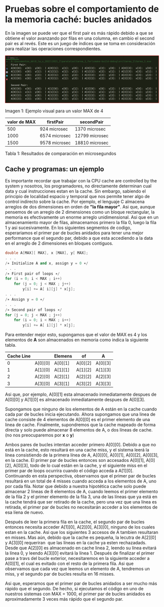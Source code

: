 # Pruebas sobre el comportamiento de la memoria caché: bucles anidados

En la imagen se puede ver que el first pair es más rápido debido a que se
obtiene el valor avanzando por filas en una columna, en cambio el second pair
es al revés. Este es un juego de ı́ndices que se toma en consideración para
realizar las operaciones correspondientes.

![Alt text](https://github.com/dabc312GitHub/computacion_paralela_2021_I/blob/master/src/tarea_1/assets/Captura%20de%20pantalla%202021-03-25%20182447.png)

Imagen 1:  Ejemplo visual para un valor MAX de 4

| valor de MAX | firstPair     | secondPair     |
| ------------ | ------------- | -------------- |
| 500          | 924 microsec  | 1370 microsec  |
| 1000         | 6574 microsec | 12799 microsec |
| 1500         | 9578 microsec | 18810 microsec |

Tabla 1: Resultados de comparación en microsegundos

## Cache y programas: un ejemplo

Es importante recordar que trabajar con la CPU cache are controlled by the system y nosotros, los programadores, no directamente determinan cual data y cual instrucciones estan en la cache. Sin embargo, sabiendo el principio de localidad espacio y temporal que nos permite tener algo de control indirecto sobre la cache. Por ejemplo, el lenguaje C almacena arreglos de dos dimensiones en orden de **"la fila mayor"**. Asi que, aunque pensemos de un arreglo de 2 dimensiones como un bloque rectangular, la memoria es efectivamente un enorme arreglo unidimensional. Asi que en un almacenamiento mayor de filas, almacenamos primero la fila 0, luego la fila 1 y asi sucesivamente. En los siguientes segmentos de codigo, esperariamos el primer par de bucles anidados para tener una mejor performance que el segundo par, debido a que esta accediendo a la data en el arreglo de 2 dimensiones en bloques contiguos.

```cpp
double A[MAX][ MAX], x [MAX], y[ MAX];
. . .
/∗ Initialize A and x, assign y = 0 ∗/
. . .
/∗ First pair of loops ∗/
for (i = 0; i < MAX ; i++) 
    for (j = 0; j < MAX ; j++) 
        y[i] += A[ i][j] * x[j];  
. . .
/∗ Assign y = 0 ∗/
. . .
/∗ Second pair of loops ∗/
for (j = 0; j < MAX ; j++)
    for (i = 0; i < MAX ; i++)
        y[i] += A[ i][j] * x[j];
```

Para entender mejor esto, supongamos que el valor de MAX es 4 y los elementos de **A** son almacenados en memoria como indica la siguiente tabla.

| Cache Line |         | Elemens | of      | **A**   |
| ---------- | ------- | ------- | ------- |:-------:|
| 0          | A[0][0] | A[0][1] | A[0][2] | A[0][3] |
| 1          | A[1][0] | A[1][1] | A[1][2] | A[1][3] |
| 2          | A[2][0] | A[2][1] | A[2][2] | A[2][3] |
| 3          | A[3][0] | A[3][1] | A[3][2] | A[3][3] |

Asi que, por ejemplo, A[0][1] esta almacenado inmediatamente despues de A[0][0] y A[1][0] es almacenado inmediatamente despues de A[0][3].

Supongamos que ninguno de los elementos de A están en la cache cuando cada par de bucles inicia ejecutando. Ahora supongamos que una linea de cache consiste de 4 elementos de A[0][0] es el primer elemento de una linea de cache. Finalmente, supondremos que la cache mapeado de forma directa y solo puede almacenar 8 elementos de A, o dos líneas de cache. (no nos preocuparemos por **x** o **y**)

Ambos pares de bucles intentan acceder primero A[0][0]. Debido a que no está en la cache, esto resultará en una cache miss, y el sistema leerá la línea consistiendo de la primera línea de A, A[0][0], A[0][1], A[0][2], A[0][3], en la cache. El primer par de bucles entonces son accesados A[0][1], A[0][2], A[0][3], todo de lo cual están en la cache, y el siguiente miss en el primer par de loops ocurrira cuando el código acceda a A[1][0]. Continuando en esta perspectiva, observamos que el primer par de bucles resultará en un total de 4 misses cuando acceda a los elementos de A, uno por cada fila. Notar que debido a nuestra hipotética cache solo puede almacenar 2 líneas de 8 elementos de A, cuando leemos el primer elemento de la fila 2 y el primer elemento de la fila 3, una de las líneas que ya está en la cache tendrá que ser retirado de la cache, pero una vez que una línea es retirada, el primer par de bucles no necesitarán acceder a los elementos de esa líena de nuevo.

Después de leer la primera fila en la cache, el segundo par de bucles entonces necesita acceder A[1][0], A[2][0], A[3][0], ninguno de los cuales estan en la cache. Asi que los siguientes 3 accesos de A tambien resultaran en misses. Mas aún, debido que la cache es pequeña, la lecutra de A[2][0] y A[3][0] requeriran  que las líneas en la cache ya esten rechazadads. Desde que A[2][0] es almacenado en cache linea 2, leendo su línea evitará la línea 0, y leendo A[3][0] evitará la línea 1. Después de finalizar el primer pase a travs del bucle exterior, necesitaremos en la siguiente acceder a A[0][1], el cual es evitado con el resto de la primera fila. Asi que observamos que cada vez que leemos un elemento de A, tendremos un miss, y el segundo par de bucles resulta en 16 misses.

Asi que, esperamos que el primer par de bucles anidados a ser mucho más rápido que el segundo. De hecho, si ejecutamos el código en uno de nuestros sistemas con MAX = 1000, el primer par de bucles anidados es aproximadamente 3 veces más rápido que el segundo par.
